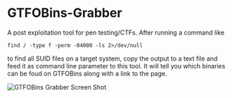 # GTFOBins-Grabber
A post exploitation tool for pen testing/CTFs. After running a command like 


``` find / -type f -perm -04000 -ls 2>/dev/null ```

to find all SUID files on a target system, copy the output to a text file and feed it as command line parameter to this tool. It will tell you which binaries can be foud on GTFOBins along with a link to the page.


![GTFOBins Grabber Screen Shot](https://i.imgur.com/0BQUUrV.png)
